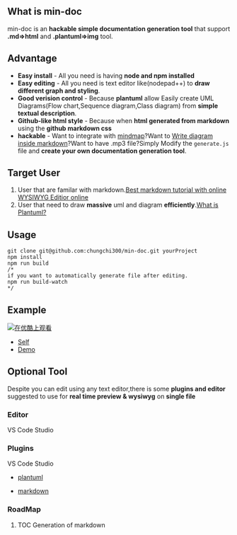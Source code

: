 ## What is min-doc 

min-doc is an **hackable simple documentation generation tool** that support **.md=>html** and **.plantuml=>img** tool.

## Advantage

* **Easy install** - All you need is having **node and npm installed**
* **Easy editing** - All you need is text editor like(nodepad++) to **draw different graph and styling**.
* **Good verision control** - Because **plantuml** allow Easily create UML Diagrams(Flow chart,Sequence diagram,Class diagram) from **simple textual description**.
* **Github-like html style** - Because when **html generated from markdown** using the **github markdown css**
* **hackable** - Want to integrate with [mindmap](https://github.com/fex-team/kityminder-editor)?Want to [Write diagram inside markdown](https://mermaidjs.github.io/)?Want to have .mp3 file?Simply Modify the `generate.js` file and **create your own documentation generation tool**.

## Target User
1. User that are familar with markdown.[Best markdown tutorial with online WYSIWYG Editior online](https://www.markdowntutorial.com/)
2. User that need to draw **massive** uml and diagram **efficiently**.[What is Plantuml?](http://plantuml.com/)


## Usage

```
git clone git@github.com:chungchi300/min-doc.git yourProject
npm install
npm run build
/*
if you want to automatically generate file after editing.
npm run build-watch
*/
```

## Example


[![在优酷上观看](https://t4.ftcdn.net/jpg/01/12/56/73/240_F_112567399_fVHoy5kIkNXdDnwCSpaSkDC3wmH9NVCs.jpg)](https://vimeo.com/266230854)


* [Self](./docs/self/gen.doc.html)
* [Demo](https://github.com/chungchi300/min-doc-demo)


## Optional Tool

Despite you can edit using any text editor,there is some **plugins and editor** suggested to use for **real time preview & wysiwyg**
on **single file**

### Editor

VS Code Studio

### Plugins

VS Code Studio

* [plantuml](https://marketplace.visualstudio.com/items?itemName=jebbs.plantuml#review-details)

* [markdown](https://marketplace.visualstudio.com/items?itemName=yzhang.markdown-all-in-one)

### RoadMap
1. TOC Generation of markdown



